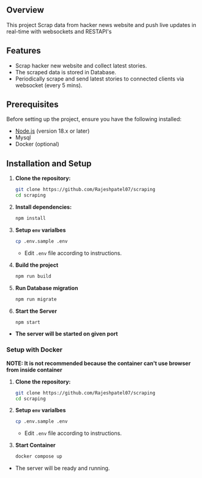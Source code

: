 
## Overview
This project Scrap data from hacker news website and push live updates in real-time with websockets and RESTAPI's

## Features
- Scrap hacker new website and collect latest stories. 
- The scraped data is stored in Database.
- Periodically scrape and send latest stories to connected clients via websocket (every 5 mins).

## Prerequisites
Before setting up the project, ensure you have the following installed:
- [Node.js](https://nodejs.org/) (version 18.x or later)
- Mysql
- Docker (optional)

## Installation and Setup

1. **Clone the repository:**
   ```bash
   git clone https://github.com/Rajeshpatel07/scraping
   cd scraping
   ```

2. **Install dependencies:**
   ```bash
   npm install
   ```

3. **Setup `env` varialbes**
    ```bash
    cp .env.sample .env
    ```
    - Edit `.env` file according to instructions.

4. **Build the project**
    ```bash
    npm run build
    ``` 

5. **Run Database migration**
    ```bash
    npm run migrate
    ```

5. **Start the Server**
    ```bash
    npm start
    ```

- **The server will be started on given port**


### Setup with Docker

**NOTE: It is not recommended because the container can't use browser from inside container**

1. **Clone the repository:**
   ```bash
   git clone https://github.com/Rajeshpatel07/scraping
   cd scraping
   ```

2. **Setup `env` varialbes**
    ```bash
    cp .env.sample .env
    ```

    - Edit `.env` file according to instructions.

3. **Start Container**
    ```bash
    docker compose up
    ```

- The server will be ready and running.

